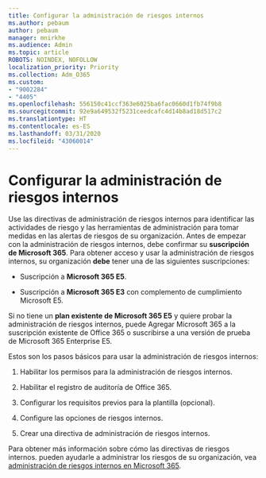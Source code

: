 ```yaml
---
title: Configurar la administración de riesgos internos
ms.author: pebaum
author: pebaum
manager: mnirkhe
ms.audience: Admin
ms.topic: article
ROBOTS: NOINDEX, NOFOLLOW
localization_priority: Priority
ms.collection: Adm_O365
ms.custom:
- "9002284"
- "4405"
ms.openlocfilehash: 556150c41ccf363e6025ba6fac0660d1fb74f9b8
ms.sourcegitcommit: 92e9a649532f5231ceedcafc4d14b8ad18d517c2
ms.translationtype: HT
ms.contentlocale: es-ES
ms.lasthandoff: 03/31/2020
ms.locfileid: "43060014"
---
```

# <a name="set-up-insider-risk-management"></a>Configurar la administración de riesgos internos

Use las directivas de administración de riesgos internos para identificar las actividades de riesgo y las herramientas de administración para tomar medidas en las alertas de riesgos de su organización. Antes de empezar con la administración de riesgos internos, debe confirmar su **suscripción de Microsoft 365**. Para obtener acceso y usar la administración de riesgos internos, su organización **debe** tener una de las siguientes suscripciones:

- Suscripción a **Microsoft 365 E5**.

- Suscripción a **Microsoft 365 E3** con complemento de cumplimiento Microsoft E5.

Si no tiene un **plan existente de Microsoft 365 E5** y quiere probar la administración de riesgos internos, puede Agregar Microsoft 365 a la suscripción existente de Office 365 o suscribirse a una versión de prueba de Microsoft 365 Enterprise E5.

Estos son los pasos básicos para usar la administración de riesgos internos:

1. Habilitar los permisos para la administración de riesgos internos.

2. Habilitar el registro de auditoría de Office 365.

3. Configurar los requisitos previos para la plantilla (opcional).

4. Configure las opciones de riesgos internos.

5. Crear una directiva de administración de riesgos internos.

Para obtener más información sobre cómo las directivas de riesgos internos. pueden ayudarle a administrar los riesgos de su organización, vea [administración de riesgos internos en Microsoft 365](https://go.microsoft.com/fwlink/?linkid=2123907).

